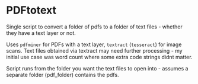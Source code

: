 # PDFtotext
Single script to convert a folder of pdfs to a folder of text files - whether they have a text layer or not.

Uses `pdfminer` for PDFs with a text layer, `textract` (`tesseract`) for image scans. Text files obtained via textract may need further processing - my initial use case was word count where some extra code strings didnt matter.

Script runs from the folder you want the text files to open into - assumes a separate folder (pdf_folder) contains the pdfs.
